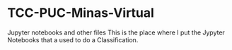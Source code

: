 # TCC-PUC-Minas-Virtual
Jupyter notebooks and other files
This is the place where I put the Jypyter Notebooks that a used to do a Classification.
